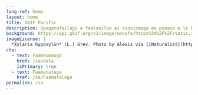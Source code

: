 ```yaml
---
lang-ref: home
layout: home
title: GBIF Pacific
description: Upegatafailagi e faalauiloa ai siosiomaga ma punaoa a le Pasefika o lo'o maua i luga le faamaumauga tuufaatasi ile lalolagi poo le GBIF
background: https://api.gbif.org/v1/image/unsafe/https%3A%2F%2Fstatic.inaturalist.org%2Fphotos%2F58912610%2Foriginal.jpeg%3F1577953995
imageLicense: |
  *Xylaria hypoxylon* (L.) Grev. Photo by Alexis via [iNaturalist](https://www.gbif.org/occurrence/2542961803)
cta:
  - text: Faamaumauga
    href: /sa/data
    isPrimary: true
  - text: Faamatalaga
    href: /sa/Faamatalaga
permalink: /sa
---
```


